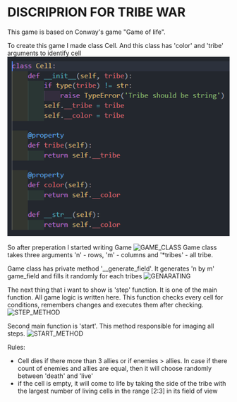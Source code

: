 # DISCRIPRION FOR TRIBE WAR

This game is based on Conway's game "Game of life".

To create this game I made class Cell. And this class has 'color' and 'tribe' arguments to identify cell 
![CELL_CLASS](screenshots/class_Cell.png)

So after preperation I started writing Game
![GAME_CLASS](/screenshots/game_Class.png)
Game class takes three arguments 'n' - rows, 'm' - columns and '*tribes' - all tribe.

Game class has private method '__generate_field'. It generates 'n by m' game_field and fills it randomly for each tribes
![GENARATING](/screenshots/generating_fiction.png)

The next thing that i want to show is 'step' function. It is one of the main function. All game logic is written here. This function checks every cell for conditions, remembers changes and executes them after checking.
![STEP_METHOD](/screenshots/main__fuction.png)

Second main function is 'start'. This method responsible for imaging all steps. 
![START_METHOD](/screenshots/starting%20function.png)

Rules:
- Cell dies if there more than 3 allies or if enemies > allies. In case if there count of enemies and allies are equal, then it will choose randomly between 'death' and 'live'
- if the cell is empty, it will come to life by taking the side of the tribe with the largest number of living cells in the range [2:3] in its field of view